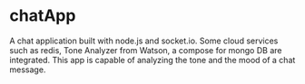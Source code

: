 # chatApp
A chat application built with node.js and socket.io. 
Some cloud services such as redis, Tone Analyzer from Watson, a compose for mongo DB are integrated.
This app is capable of analyzing the tone and the mood of a chat message.

